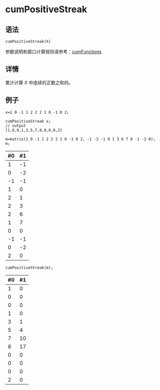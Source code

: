 # cumPositiveStreak

## 语法

`cumPositiveStreak(X)`

参数说明和窗口计算规则请参考：[cumFunctions](../themes/cumFunctions.html)

## 详情

累计计算 *X* 中连续的正数之和的。

## 例子

```
x=1 0 -1 1 2 2 2 1 0 -1 0 2;

cumPositiveStreak x;
// output
[1,0,0,1,3,5,7,8,0,0,0,2]

m=matrix(1 0 -1 1 2 2 2 1 0 -1 0 2, -1 -2 -1 0 1 3 6 7 0 -1 -2 0);
m;
```

| #0 | #1 |
| --- | --- |
| 1 | -1 |
| 0 | -2 |
| -1 | -1 |
| 1 | 0 |
| 2 | 1 |
| 2 | 3 |
| 2 | 6 |
| 1 | 7 |
| 0 | 0 |
| -1 | -1 |
| 0 | -2 |
| 2 | 0 |

```
cumPositiveStreak(m);
```

| #0 | #1 |
| --- | --- |
| 1 | 0 |
| 0 | 0 |
| 0 | 0 |
| 1 | 0 |
| 3 | 1 |
| 5 | 4 |
| 7 | 10 |
| 8 | 17 |
| 0 | 0 |
| 0 | 0 |
| 0 | 0 |
| 2 | 0 |


